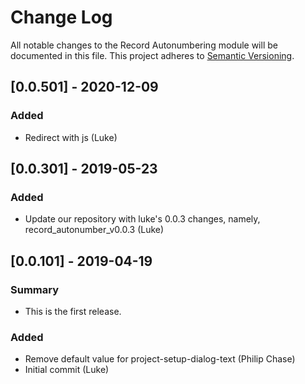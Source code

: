 # Change Log
All notable changes to the Record Autonumbering module will be documented in this file.
This project adheres to [Semantic Versioning](http://semver.org/).


## [0.0.501] - 2020-12-09
### Added
- Redirect with js (Luke)


## [0.0.301] - 2019-05-23
### Added
- Update our repository with luke's 0.0.3 changes, namely, record_autonumber_v0.0.3 (Luke)


## [0.0.101] - 2019-04-19
### Summary
- This is the first release.

### Added
- Remove default value for project-setup-dialog-text (Philip Chase)
- Initial commit (Luke)
